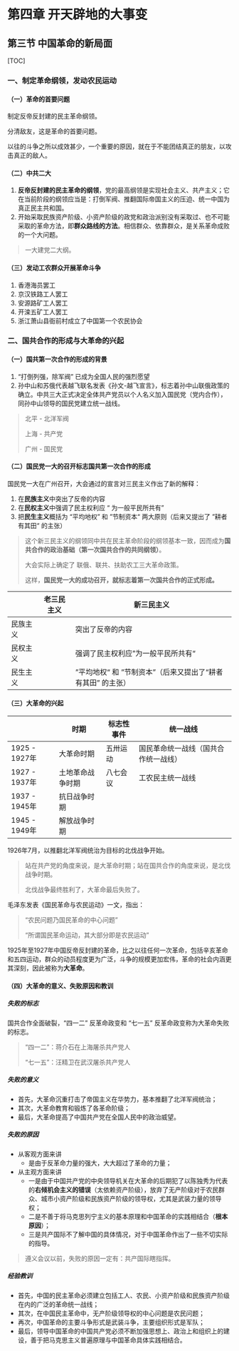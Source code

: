 # 第四章 开天辟地的大事变

## 第三节 中国革命的新局面

[TOC]

### 一、制定革命纲领，发动农民运动

#### （一）革命的首要问题

制定反帝反封建的民主革命纲领。

分清敌友，这是革命的首要问题。

以往的斗争之所以成效甚少，一个重要的原因，就在于不能团结真正的朋友，以攻击真正的敌人。



#### （二）中共二大

1. **反帝反封建的民主革命的纲领**，党的最高纲领是实现社会主义、共产主义；它在当前阶段的纲领应当是：打倒军阀、推翻国际帝国主义的压迫、统一中国为真正民主共和国。
2. 开始采取民族资产阶级、小资产阶级的政党和政治派别没有采取过、也不可能采取的革命方法，即**群众路线的方法**。相信群众、依靠群众，是关系革命成败的一个大问题。

> 一大建党二大纲。



#### （三）发动工农群众开展革命斗争

1. 香港海员罢工
2. 京汉铁路工人罢工
3. 安源路矿工人罢工
4. 开滦五矿工人罢工
5. 浙江萧山县衙前村成立了中国第一个农民协会



### 二、国共合作的形成与大革命的兴起

#### （一）国共第一次合作的形成的背景

1. “打倒列强，除军阀” 已成为全国人民的强烈愿望
2. 孙中山和苏俄代表越飞联名发表《孙文-越飞宣言》，标志着孙中山联俄政策的确立。中共三大正式决定全体共产党员以个人名义加入国民党（党内合作），同孙中山领导的国民党建立统一战线。

> 北平 - 北洋军阀
>
> 上海 - 共产党
>
> 广州 - 国民党



#### （二）国民党一大的召开标志国共第一次合作的形成

国民党一大在广州召开，大会通过的宣言对三民主义作出了新的解释：

1. 在**民族主义**中突出了反帝的内容
2. 在**民权主义**中强调了民主权利应 “ 为一般平民所共有”
3. 把**民生主义**概括为 “平均地权” 和 ”节制资本“ 两大原则（后来又提出了 ”耕者有其田“ 的主张）

> 这个新三民主义的纲领同中共在民主革命阶段的纲领基本一致，因而成为**国共合作的政治基础（第一次国共合作的共同纲领）**。
>
> 大会实际上确定了 联俄、联共、扶助农工三大革命政策。
>
> 这样，**国民党一大的成功召开，就标志着第一次国共合作的正式形成。**



|          | 老三民主义 | 新三民主义                                                  |
| -------- | ---------- | ----------------------------------------------------------- |
| 民族主义 |            | 突出了反帝的内容                                            |
| 民权主义 |            | 强调了民主权利应”为一般平民所共有“                          |
| 民生主义 |            | ”平均地权“ 和 ”节制资本”（后来又提出了“耕者有其田” 的主张） |



#### （三）大革命的兴起

|               | 时期             | 标志性事件 | 统一战线                             |
| ------------- | ---------------- | ---------- | ------------------------------------ |
| 1925 - 1927年 | 大革命时期       | 五卅运动   | 国民革命统一战线（国共合作统一战线） |
| 1927 - 1937年 | 土地革命战争时期 | 八七会议   | 工农民主统一战线                     |
| 1937 - 1945年 | 抗日战争时期     |            |                                      |
| 1945 - 1949年 | 解放战争时期     |            |                                      |



1926年7月，以推翻北洋军阀统治为目标的北伐战争开始。

> 站在共产党的角度来说，是大革命时期；站在国共合作的角度来说，是北伐战争时期。
>
> 北伐战争最终胜利了，大革命最后失败了。



毛泽东发表《国民革命与农民运动》一文，指出：

> “农民问题乃国民革命的中心问题”
>
> “所谓国民革命运动，其大部分即是农民运动”



1925年至1927年中国反帝反封建的革命，比之以往任何一次革命，包括辛亥革命和五四运动，群众的动员程度更为广泛，斗争的规模更加宏伟，革命的社会内涵更其深刻，因此被称为**大革命**。



#### （四）大革命的意义、失败原因和教训

##### 失败的标志

国共合作全面破裂，“四一二” 反革命政变和 “七一五” 反革命政变称为大革命失败的标志。

> “四一二”：蒋介石在上海屠杀共产党人
>
> “七一五”：汪精卫在武汉屠杀共产党人



##### 失败的意义

- 首先，大革命沉重打击了帝国主义在华势力，基本推翻了北洋军阀统治；
- 其次，大革命教育和锻炼了各革命阶级；
- 最后，大革命提高了中国共产党在全国人民中的政治威望。



##### 失败的原因

- 从客观方面来讲
  - 是由于反革命力量的强大，大大超过了革命的力量；
- 从主观方面来讲
  - 一是由于中国共产党的中央领导机关在大革命的后期犯了以陈独秀为代表的**右倾机会主义的错误**（太依赖资产阶级），放弃了无产阶级对于农民群众、城市小资产阶级和民族资产阶级的领导权，尤其是武装力量的领导权；
  - 二是不善于将马克思列宁主义的基本原理和中国革命的实践相结合（**根本原因**）；
  - 三是共产国际不了解中国的具体情况，对于中国革命作出了一些不切实际的指导。

> 遵义会议以前，失败的原因一定有：共产国际瞎指挥。



##### 经验教训

- 首先，中国的民主革命必须建立包括工人、农民、小资产阶级和民族资产阶级在内的广泛的革命统一战线；
- 其次，在中国民主革命中，无产阶级领导权的中心问题是农民问题；
- 再次，中国革命的主要斗争形式是武装斗争，主要组织形式是军队；
- 最后，领导中国革命的中国共产党必须不断加强思想上、政治上和组织上的建设，善于把马克思主义普遍原理与中国革命具体实践相结合。

